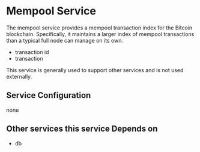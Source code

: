 # Mempool Service

The mempool service provides a mempool transaction index for the Bitcoin blockchain. Specifically, it maintains a larger index of mempool transactions than a typical full node can manage on its own.

- transaction id
- transaction

This service is generally used to support other services and is not used externally.

## Service Configuration

none

## Other services this service Depends on

- db
